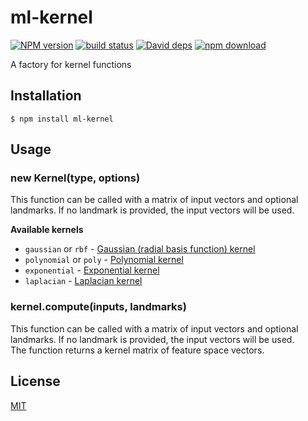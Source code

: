 # ml-kernel

  [![NPM version][npm-image]][npm-url]
  [![build status][travis-image]][travis-url]
  [![David deps][david-image]][david-url]
  [![npm download][download-image]][download-url]

A factory for kernel functions

## Installation

`$ npm install ml-kernel`

## Usage

### new Kernel(type, options)

This function can be called with a matrix of input vectors
and optional landmarks. If no landmark is provided, the input vectors will be used.

__Available kernels__

* `gaussian` or `rbf` - [Gaussian (radial basis function) kernel](https://github.com/mljs/gaussian-kernel)
* `polynomial` or `poly` - [Polynomial kernel](https://github.com/mljs/polynomial-kernel)
* `exponential` - [Exponential kernel](http://crsouza.com/2010/03/kernel-functions-for-machine-learning-applications/#exponential)
* `laplacian` - [Laplacian kernel](http://crsouza.com/2010/03/kernel-functions-for-machine-learning-applications/#laplacian)

### kernel.compute(inputs, landmarks)

This function can be called with a matrix of input vectors and optional landmarks.
If no landmark is provided, the input vectors will be used.  
The function returns a kernel matrix of feature space vectors.

## License

  [MIT](./LICENSE)

[npm-image]: https://img.shields.io/npm/v/ml-kernel.svg?style=flat-square
[npm-url]: https://npmjs.org/package/ml-kernel
[travis-image]: https://img.shields.io/travis/mljs/kernel/master.svg?style=flat-square
[travis-url]: https://travis-ci.org/mljs/kernel
[david-image]: https://img.shields.io/david/mljs/kernel.svg?style=flat-square
[david-url]: https://david-dm.org/mljs/kernel
[download-image]: https://img.shields.io/npm/dm/ml-kernel.svg?style=flat-square
[download-url]: https://npmjs.org/package/ml-kernel
